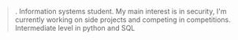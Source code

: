>. Information systems student.
>My main interest is in security, I'm currently working on side projects and competing in competitions.
>Intermediate level in python and SQL
>
